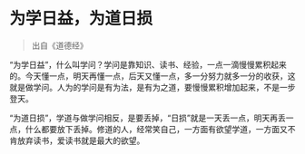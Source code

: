 # 为学日益，为道日损

> 出自《道德经》

“为学日益”，什么叫学问？学问是靠知识、读书、经验，一点一滴慢慢累积起来的。今天懂一点，明天再懂一点，后天又懂一点，多一分努力就多一分的收获，这就是做学问。人为的学问是有为法，是有为之道，要慢慢累积增加起来，不是一步登天。&#x20;

“为道日损”，学道与做学问相反，是要丢掉，“日损”就是一天丢一点，明天再丢一点，什么都要放下丢掉。修道的人，经常笑自己，一方面有欲望学道，一方面又不肯放弃读书，爱读书就是最大的欲望。
